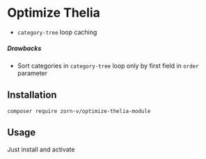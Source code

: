 # Optimize Thelia

* `category-tree` loop caching

##### Drawbacks

* Sort categories in `category-tree` loop only by first field in `order` parameter

## Installation

`composer require zorn-v/optimize-thelia-module`

## Usage

Just install and activate
